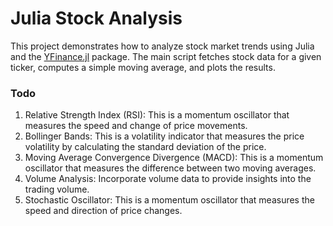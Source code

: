 # Julia Stock Analysis

This project demonstrates how to analyze stock market trends using Julia and the [YFinance.jl](https://github.com/sygwer/YFinance.jl) package. The main script fetches stock data for a given ticker, computes a simple moving average, and plots the results.

### Todo

1. Relative Strength Index (RSI): This is a momentum oscillator that measures the speed and change of price movements.
2. Bollinger Bands: This is a volatility indicator that measures the price volatility by calculating the standard deviation of the price.
3. Moving Average Convergence Divergence (MACD): This is a momentum oscillator that measures the difference between two moving averages.
4. Volume Analysis: Incorporate volume data to provide insights into the trading volume.
5. Stochastic Oscillator: This is a momentum oscillator that measures the speed and direction of price changes.